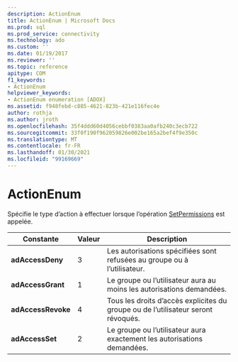 ```yaml
---
description: ActionEnum
title: ActionEnum | Microsoft Docs
ms.prod: sql
ms.prod_service: connectivity
ms.technology: ado
ms.custom: ''
ms.date: 01/19/2017
ms.reviewer: ''
ms.topic: reference
apitype: COM
f1_keywords:
- ActionEnum
helpviewer_keywords:
- ActionEnum enumeration [ADOX]
ms.assetid: f948febd-c885-4621-823b-421e116fec4e
author: rothja
ms.author: jroth
ms.openlocfilehash: 35f4ddd60d4056cebbf0383aa0afb240c3ecb722
ms.sourcegitcommit: 33f0f190f962059826e002be165a2bef4f9e350c
ms.translationtype: MT
ms.contentlocale: fr-FR
ms.lasthandoff: 01/30/2021
ms.locfileid: "99169669"
---
```

# <a name="actionenum"></a>ActionEnum
Spécifie le type d’action à effectuer lorsque l’opération [SetPermissions](./setpermissions-method-adox.md) est appelée.  
  
|Constante|Valeur|Description|  
|--------------|-----------|-----------------|  
|**adAccessDeny**|3|Les autorisations spécifiées sont refusées au groupe ou à l’utilisateur.|  
|**adAccessGrant**|1|Le groupe ou l’utilisateur aura au moins les autorisations demandées.|  
|**adAccessRevoke**|4|Tous les droits d’accès explicites du groupe ou de l’utilisateur seront révoqués.|  
|**adAccessSet**|2|Le groupe ou l’utilisateur aura exactement les autorisations demandées.|